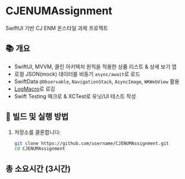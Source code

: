 # CJENUMAssignment

SwiftUI 기반 CJ ENM 온스타일 과제 프로젝트

## 📚 개요

- SwiftUI, MVVM, 클린 아키텍처 원칙을 적용한 상품 리스트 & 상세 보기 앱  
- 로컬 JSON(mock) 데이터를 비동기 `async/await`로 로드  
- SwiftData `@Observable`, `NavigationStack`, `AsyncImage`, `WKWebView` 활용  
- [LogMacro](https://github.com/Roy-wonji/LogMacro)로 로깅  
- Swift Testing 매크로 & XCTest로 유닛/UI 테스트 작성  

## 🚀 빌드 및 실행 방법

1. 저장소를 클론합니다:  
   ```bash
   git clone https://github.com/username/CJENUMAssignment.git
   cd CJENUMAssignment
   
   
## 총 소요시간 (3시간)
